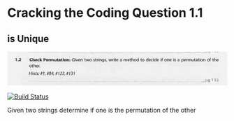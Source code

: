 # Cracking the Coding Question 1.1
## is Unique

![alt text](https://github.com/OrangeHoopla/practice-questions/blob/main/CrackingTheCodingInterview/ArraysAndStrings/1.2/Q1.2.png "Logo Title Text 1")

[![Build Status](https://travis-ci.org/joemccann/dillinger.svg?branch=master)](https://travis-ci.org/joemccann/dillinger)

Given two strings determine if one is the permutation of the other